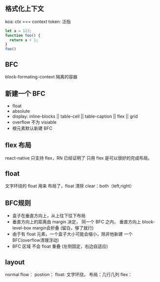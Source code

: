 ## 格式化上下文
koa: ctx  === context
token: 泛指

```js
let a = 123;
function foo() {
  return a + 1;
}
foo()
```

## BFC
block-formating-context
隔离的容器

## 新建一个 BFC
- float
- absolute
- display: inline-blocks || table-cell || table-caption || flex || grid
- overflow 不为 visiable
- 根元素默认新建 BFC


## flex 布局
react-native 只支持 flex，RN 已经证明了 只用 flex 是可以很好的完成布局。

## float

文字环绕的
float 用来 布局了，float 清除
clear：both（left,right）

## BFC规则
- 盒子在垂直方向上，从上往下往下布局
- 垂直方向上的距离由 margin 决定，
  同一个 BFC 之内， 垂直方向上 block-level-box margin会折叠 (留白，够了就行)
- 由于有 float 元素，一个盒子大小可能会缩小，除非他新建 一个 BFC(overflow清理浮动)
- BFC 区域 不会 float 重叠 (左侧固定，右边自适应)


## layout
normal flow：
postion：
float: 文字环绕， 布局：几行几列
flex：